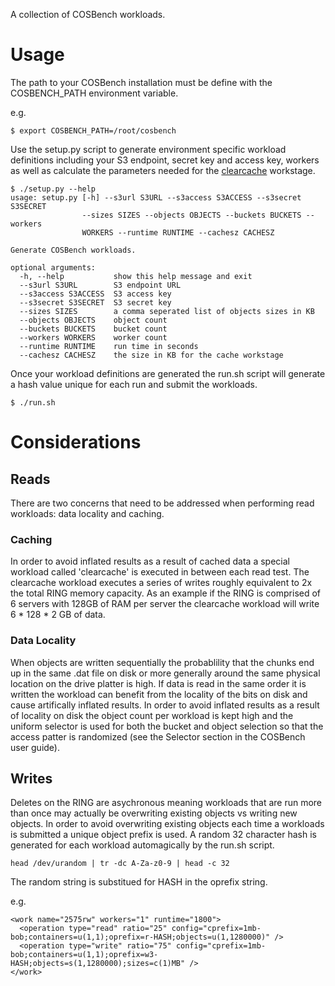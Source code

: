A collection of COSBench workloads.

# Usage

The path to your COSBench installation must be define with the COSBENCH_PATH environment variable.

e.g.
```
$ export COSBENCH_PATH=/root/cosbench
```

Use the setup.py script to generate environment specific workload definitions including your S3 endpoint, secret key and access key, workers as well as calculate the parameters needed for the [clearcache](#caching) workstage.

```
$ ./setup.py --help
usage: setup.py [-h] --s3url S3URL --s3access S3ACCESS --s3secret S3SECRET
                --sizes SIZES --objects OBJECTS --buckets BUCKETS --workers
                WORKERS --runtime RUNTIME --cachesz CACHESZ

Generate COSBench workloads.

optional arguments:
  -h, --help           show this help message and exit
  --s3url S3URL        S3 endpoint URL
  --s3access S3ACCESS  S3 access key
  --s3secret S3SECRET  S3 secret key
  --sizes SIZES        a comma seperated list of objects sizes in KB
  --objects OBJECTS    object count
  --buckets BUCKETS    bucket count
  --workers WORKERS    worker count
  --runtime RUNTIME    run time in seconds
  --cachesz CACHESZ    the size in KB for the cache workstage
```

Once your workload definitions are generated the run.sh script will generate a hash value unique for each run and submit the workloads.

```
$ ./run.sh
```

# Considerations

## Reads

There are two concerns that need to be addressed when performing read workloads: data locality and caching.

### Caching

In order to avoid inflated results as a result of cached data a special workload called 'clearcache' is executed in between each read test. The clearcache workload executes a series of writes roughly equivalent to 2x the total RING memory capacity. As an example if the RING is comprised of 6 servers with 128GB of RAM per server the clearcache workload will write 6 * 128 * 2 GB of data.

### Data Locality

When objects are written sequentially the probablility that the chunks end up in the same .dat file on disk or more generally around the same physical location on the drive platter is high. If data is read in the same order it is written the workload can benefit from the locality of the bits on disk and cause artifically inflated results. In order to avoid inflated results as a result of locality on disk the object count per workload is kept high and the uniform selector is used for both the bucket and object selection so that the access patter is randomized (see the Selector section in the COSBench user guide).

## Writes

Deletes on the RING are asychronous meaning workloads that are run more than once may actually be overwriting existing objects vs writing new objects. In order to avoid overwriting existing objects each time a workloads is submitted a unique object prefix is used. A random 32 character hash is generated for each workload automagically by the run.sh script.

```
head /dev/urandom | tr -dc A-Za-z0-9 | head -c 32
```

The random string is substitued for HASH in the oprefix string.

e.g.
```
<work name="2575rw" workers="1" runtime="1800">
  <operation type="read" ratio="25" config="cprefix=1mb-bob;containers=u(1,1);oprefix=r-HASH;objects=u(1,1280000)" />
  <operation type="write" ratio="75" config="cprefix=1mb-bob;containers=u(1,1);oprefix=w3-HASH;objects=s(1,1280000);sizes=c(1)MB" />
</work>
```
